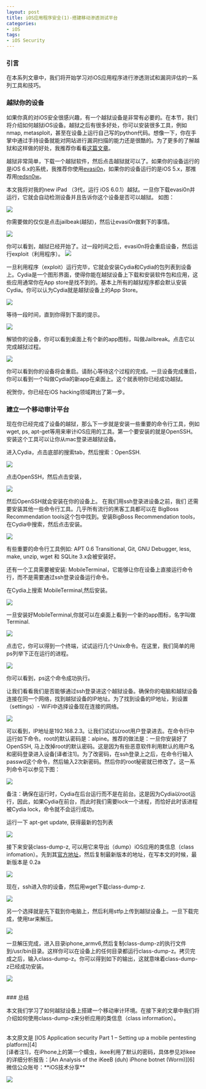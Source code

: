 ```yaml
---
layout: post  
title: iOS应用程序安全(1)-搭建移动渗透测试平台   
categories:  
- iOS  
tags:    
- iOS Security
---   
```


 
### 引言

在本系列文章中，我们将开始学习对iOS应用程序进行渗透测试和漏洞评估的一系列工具和技巧。

### 越狱你的设备
如果你真的对iOS安全很感兴趣，有一个越狱设备是非常有必要的。在本节，我们将介绍如何越狱iOS设备。越狱之后有很多好处，你可以安装很多工具，例如nmap, metasploit，甚至在设备上运行自己写的python代码。想像一下，你在手掌中通过手持设备就能对网站进行漏洞扫描的能力还是很酷的。为了更多的了解越狱和这样做的好处，我推荐你看看[这篇文章][5]。


越狱非常简单，下载一个越狱软件，然后点击越狱就可以了。如果你的设备运行的是iOS 6.x的系统，我推荐你使用[evasi0n][1]，如果你的设备运行的是iOS 5.x，那推荐用[redsn0w][2]。

本文我将对我的new iPad （3代，运行 iOS 6.0.1）越狱。一旦你下载evasi0n并运行，它就会自动检测设备并且告诉你这个设备是否可以越狱。 如图：

![](http://resources.infosecinstitute.com/wp-content/uploads/042413_1342_IOSApplicat1.png)

你需要做的仅仅是点击jailbeak(越狱)，然后让evasi0n做剩下的事情。

![](http://resources.infosecinstitute.com/wp-content/uploads/042413_1342_IOSApplicat2.png)


你可以看到，越狱已经开始了。过一段时间之后，evasi0n将会重启设备，然后运行exploit（利用程序）。
![](http://resources.infosecinstitute.com/wp-content/uploads/042413_1342_IOSApplicat3.png)


一旦利用程序（exploit）运行完毕，它就会安装Cydia和Cydia的包列表到设备上。Cydia是一个图形界面，使得你能在越狱设备上下载和安装软件包和应用，这些应用通常你在App store是找不到的。基本上所有的越狱程序都会默认安装Cydia。你可以认为Cydia就是越狱设备上的App Store。

![](http://resources.infosecinstitute.com/wp-content/uploads/042413_1342_IOSApplicat4.png)


等待一段时间，直到你得到下面的提示。 

![](http://resources.infosecinstitute.com/wp-content/uploads/042413_1342_IOSApplicat5.png)


解锁你的设备，你可以看到桌面上有个新的app图标，叫做Jailbreak。点击它以完成越狱过程。

![](http://resources.infosecinstitute.com/wp-content/uploads/042413_1342_IOSApplicat6.png)


你可以看到你的设备将会重启。请耐心等待这个过程的完成。一旦设备完成重启，你可以看到一个叫做Cydia的新app在桌面上。这个就表明你已经成功越狱。

祝贺你，你已经在iOS hacking领域跨出了第一步。


### 建立一个移动审计平台

现在你已经完成了设备的越狱，那么下一步就是安装一些重要的命令行工具，例如 wget, ps, apt-get等用来审计iOS应用的工具。第一个要安装的就是OpenSSH。安装这个工具可以让你从mac登录进越狱设备。

进入Cydia，点击底部的搜索tab，然后搜索：OpenSSH.

![](http://resources.infosecinstitute.com/wp-content/uploads/042413_1342_IOSApplicat7.png)


点击OpenSSH，然后点击安装，

![](http://resources.infosecinstitute.com/wp-content/uploads/042413_1342_IOSApplicat8.png)


然后OpenSSH就会安装在你的设备上。
在我们用ssh登录进设备之前，我们 还需要安装其他一些命令行工具。几乎所有流行的黑客工具都可以在
BigBoss Recommendation tools这个包中找到。安装BigBoss Recommendation tools，在Cydia中搜索，然后点击安装。

![](http://resources.infosecinstitute.com/wp-content/uploads/042413_1342_IOSApplicat9.png)

有些重要的命令行工具例如: APT 0.6 Transitional, Git, GNU Debugger, less, make, unzip, wget 和 SQLite 3.x会被安装好。


还有一个工具需要被安装: MobileTerminal，它能够让你在设备上直接运行命令行，而不是需要通过ssh登录设备运行命令。

在Cydia上搜索  MobileTerminal,然后安装。

![](http://resources.infosecinstitute.com/wp-content/uploads/042413_1342_IOSApplicat10.png)



一旦安装好MobileTerminal,你就可以在桌面上看到一个新的app图标，名字叫做Terminal.

![](http://resources.infosecinstitute.com/wp-content/uploads/042413_1342_IOSApplicat11.png)



点击它，你可以得到一个终端，试试运行几个Unix命令。在这里，我们简单的用ps列举下正在运行的进程。

![](http://resources.infosecinstitute.com/wp-content/uploads/042413_1342_IOSApplicat12.png)


你可以看到，ps这个命令成功执行。


让我们看看我们是否能够通过ssh登录进这个越狱设备。确保你的电脑和越狱设备连接在同一个网络，找到越狱设备的IP地址。为了找到设备的IP地址，到设置（settings）- WiFi中选择设备现在连接的网络。

![](http://resources.infosecinstitute.com/wp-content/uploads/042413_1342_IOSApplicat13.png)



可以看到，IP地址是192.168.2.3。让我们试试以root用户登录进去。在命令行中运行如下命令。root的默认密码是：alpine。推荐的做法是：一旦你安装好了OpenSSH, 马上改掉root的默认密码。这是因为有些恶意软件利用默认的用户名和密码登录进入设备[译者注1]。为了改密码，在ssh登录上之后，在命令行输入passwd这个命令，然后输入2次新密码。然后你的root秘密就已修改了。这一系列命令可以参见下图：

![](http://resources.infosecinstitute.com/wp-content/uploads/042413_1342_IOSApplicat14.png)


备注：确保在运行时，Cydia在后台运行而不是在前台。这是因为Cydia以root运行，因此，如果Cydia在前台，而此时我们需要lock一个进程，而恰好此时该进程被Cydia lock，命令就不会运行成功。

运行一下 apt-get update, 获得最新的包列表

![](http://2we26u4fam7n16rz3a44uhbe1bq2.wpengine.netdna-cdn.com/wp-content/uploads/042413_1342_IOSApplicat15.png)



接下来安装class-dump-z, 可以用它来导出（dump）iOS应用的类信息（class infomation）。先到其[官方地址][3]，然后复制最新版本的地址，在写本文的时候，最新版本是 0.2a

![](http://2we26u4fam7n16rz3a44uhbe1bq2.wpengine.netdna-cdn.com/wp-content/uploads/042413_1342_IOSApplicat17.png)


现在，ssh进入你的设备，然后用wget下载class-dump-z.

![](http://2we26u4fam7n16rz3a44uhbe1bq2.wpengine.netdna-cdn.com/wp-content/uploads/042413_1342_IOSApplicat18.png)


另一个选择就是先下载到你电脑上，然后利用stfp上传到越狱设备上。一旦下载完成，使用tar来解压。

![](http://resources.infosecinstitute.com/wp-content/uploads/042413_1342_IOSApplicat19.png)



一旦解压完成，进入目录iphone_armv6,然后复制class-dump-z的执行文件到/usr/bin目录。这样你可以在设备上的任何目录都运行class-dump-z。拷贝完成之后，输入class-dump-z。你可以得到如下的输出，这就意味着class-dump-z已经成功安装。


![](http://2we26u4fam7n16rz3a44uhbe1bq2.wpengine.netdna-cdn.com/wp-content/uploads/042413_1342_IOSApplicat20.png)


<br/>
### 总结

本文我们学习了如何越狱设备上搭建一个移动审计环境。在接下来的文章中我们将介绍如何使用class-dump-z来分析应用的类信息（class information）。

<br/>
本文原文是 [IOS Application security Part 1 – Setting up a mobile pentesting platform][4]


<br/>
[译者注1]，在iPhone上的第一个蠕虫，ikee利用了默认的密码，具体参见对ikee的详细分析报告：[An Analysis of the iKeeB (duh) iPhone botnet (Worm)][6]

<br>
微信公众账号：**iOS技术分享**

![](http://farm3.staticflickr.com/2826/10855679484_56b7429bd6.jpg)

[1]: http://evasi0n.com/
[2]: http://www.redsn0w.us/
[3]: https://code.google.com/p/networkpx/wiki/class_dump_z
[4]: http://resources.infosecinstitute.com/ios-application-security-part-1-setting-up-a-mobile-pentesting-platform/
[5]: http://www.ibtimes.com/why-jailbreak-your-iphone-5-reasons-you-should-download-evasi0n-jailbreak-ios-6-1080412
[6]: http://mtc.sri.com/iPhone/